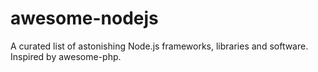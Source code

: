 awesome-nodejs
==============

A curated list of astonishing Node.js frameworks, libraries and software. Inspired by awesome-php.
